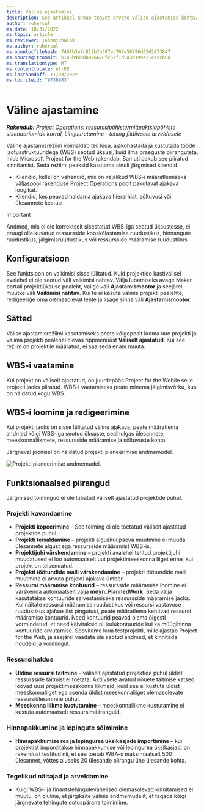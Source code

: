 ```yaml
---
title: Väline ajastamine
description: See artikkel annab teavet arvete välise ajastamise kohta.
author: ruhercul
ms.date: 10/31/2022
ms.topic: article
ms.reviewer: johnmichalak
ms.author: ruhercul
ms.openlocfilehash: 746fb3a7c812b2b387ec707e58796d02d2473847
ms.sourcegitcommit: b1a5b9bb8b826678fc52f1d5a3d199a71caccb0a
ms.translationtype: MT
ms.contentlocale: et-EE
ms.lasthandoff: 11/03/2022
ms.locfileid: "9736983"
---
```

# <a name="external-scheduling"></a>Väline ajastamine

_**Rakendub:** Project Operationsi ressurssipõhiste/mitteaktsiapõhiste stsenaariumide korral,  Lihtjuurutamine - tehing fiktiivsele arveldusele_

Väline ajastamisrežiim võimaldab teil luua, ajakohastada ja kustutada tööde jaotusstruktuuridega (WBS) seotud üksusi, kuid ilma praeguste piiranguteta, mida Microsoft Project for the Web rakendab. Samuti pakub see piiratud kinnitamist. Seda režiimi peaksid kasutama ainult järgmised kliendid.

- Kliendid, kellel on vahendid, mis on vajalikud WBS-i määratlemiseks väljaspool rakenduse Project Operations poolt pakutavat ajakava loogikat.
- Kliendid, kes peavad haldama ajakava hierarhiat, sõltuvusi või ülesannete kestust

> [!IMPORTANT]
> Andmed, mis ei ole korrektselt sisestatud WBS-iga seotud üksustesse, ei pruugi olla kuvatud ressursside kooskõlastamise ruudustikus, hinnangute ruudustikus, jälgimisruudustikus või ressursside määramise ruudustikus.

## <a name="configuration"></a>Konfiguratsioon

See funktsioon on vaikimisi sisse lülitatud. Kuid projektide kastivälisel avalehel ei ole seotud väli vaikimisi nähtav. Välja lubamiseks avage Maker portali projektiüksuse pealeht, valige väli **Ajastamismootor** ja seejärel muutke väli **Vaikimisi nähtav**. Kui te ei kasuta valmis projekti pealehte, redigeerige oma olemasolevat lehte ja lisage sinna väli **Ajastamismootor**.

## <a name="settings"></a>Sätted

Välise ajastamisrežiimi kasutamiseks peate kõigepealt looma uue projekti ja valima projekti pealehel olevas rippmenüüst **Väliselt ajastatud**. Kui see režiim on projektile määratud, ei saa seda enam muuta.

## <a name="viewing-the-wbs"></a>WBS-i vaatamine

Kui projekt on väliselt ajastatud, on juurdepääs Project for the Webile selle projekti jaoks piiratud. WBS-i vaatamiseks peate minema jälgimisvõrku, kus on näidatud kogu WBS.

## <a name="creating-and-editing-the-wbs"></a>WBS-i loomine ja redigeerimine

Kui projekti jaoks on sisse lülitatud väline ajakava, peate määratlema andmed kõigi WBS-iga seotud üksuste, sealhulgas ülesannete, meeskonnaliikmete, ressursside määramise ja sõltuvuste kohta.

Järgneval joonisel on näidatud projekti planeerimise andmemudel.

![Projekti planeerimise andmemudel.](media/projectplanningdatamodel.png)

## <a name="functional-limitations"></a>Funktsionaalsed piirangud

Järgmised toimingud ei ole lubatud väliselt ajastatud projektide puhul.

### <a name="project-planning"></a>Projekti kavandamine

- **Projekti kopeerimine** – See toiming ei ole toetatud väliselt ajastatud projektide puhul.
- **Projekti teisaldamine** – projekti alguskuupäeva muutmine ei muuda ülesannete algust ega ressursside määramist WBS-is.
- **Projektijuhi värskendamine** – projekti avalehel tehtud projektijuhi muudatused ei loo automaatselt uut projektimeeskonna liiget enne, kui projekt on teisendatud.
- **Projekti töötundide malli värskendamine** – projekti töötundide malli muutmine ei arvuta projekti ajakava ümber.
- **Ressursi määramise kontuurid** – ressursside määramise loomine ei värskenda automaatselt välja **mdyn\_PlannedWork**. Seda välja kasutatakse kontuuride salvestamiseks ressursside määramise jaoks. Kui näitate ressursi määramise ruudustikus või ressursi vastavuse ruudustikus ajafaasilist pingutust, peate määratlema kehtivad ressursi määramise kontuurid. Need kontuurid peavad olema õigesti vormindatud, et need käivitaksid nii kulukontuuride kui ka müügihinna kontuuride arvutamise. Soovitame luua testprojekti, mille ajastab Project for the Web, ja seejärel vaadata üle seotud andmed, et kinnitada nõudeid ja vormingut.

### <a name="resource-management"></a>Ressursihaldus

- **Üldine ressursi täitmine** – väliselt ajastatud projektide puhul üldist ressursside täitmist ei toetata. Aktiivsete avatud nõuete täitmise katsed loovad uusi projektimeeskonna liikmeid, kuid see ei kustuta üldist meeskonnaliiget ega asenda üldist meeskonnaliiget olemasolevate ressursiülesannete puhul.
- **Meeskonna liikme kustutamine** – meeskonnaliikme kustutamine ei kustuta automaatselt ressursimääranguid.

### <a name="quoting-and-contracting"></a>Hinnapakkumine ja lepingute sõlmimine

- **Hinnapakkumise rea ja lepingurea üksikasjade importimine** – kui projektist imporditakse hinnapakkumise või lepingurea üksikasjad, on rakendust testitud nii, et see toetab WBA-s maksimaalselt 500 ülesannet, võttes aluseks 20 ülesande piirangu ühe ülesande kohta.

### <a name="actuals-and-invoicing"></a>Tegelikud näitajad ja arveldamine

- Kuigi WBS-i ja finantstehingutevahelised olemasolevad kinnitamised ei muutu, on oluline, et järgiksite valmis andmemudelit, et tagada kõigi järgnevate tehingute ootuspärane toimimine.

